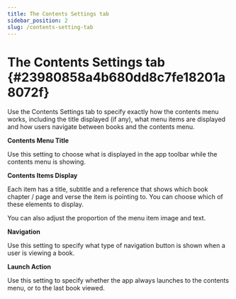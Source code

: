 ```yaml
---
title: The Contents Settings tab
sidebar_position: 2
slug: /contents-setting-tab
---
```




# The Contents Settings tab {#23980858a4b680dd8c7fe18201a8072f}


Use the Contents Settings tab to specify exactly how the contents menu works, including the title displayed (if any), what menu items are displayed and how users navigate between books and the contents menu.


**Contents Menu Title**


Use this setting to choose what is displayed in the app toolbar while the contents menu is showing.


**Contents Items Display**


Each item has a title, subtitle and a reference that shows which book chapter / page and verse the item is pointing to. You can choose which of these elements to display.


You can also adjust the proportion of the menu item image and text.


**Navigation**


Use this setting to specify what type of navigation button is shown when a user is viewing a book.


**Launch Action**


Use this setting to specify whether the app always launches to the contents menu, or to the last book viewed.

